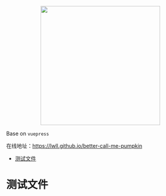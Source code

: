 <p align="center">
  <img width="320" src="https://wpimg.wallstcn.com/9e77e0ae-3018-45a2-bf9f-1a4c88dd300a.svg">
</p>

Base on `vuepress`

在线地址：https://lwll.github.io/better-call-me-pumpkin


<!-- gitee 访问地址(github.io 有时候在国内访问会很慢)：https://panjiachen.gitee.io/awesome-bookmarks/ -->


- [测试文件](#%E6%B5%8B%E8%AF%95%E6%96%87%E4%BB%B6)
# 测试文件